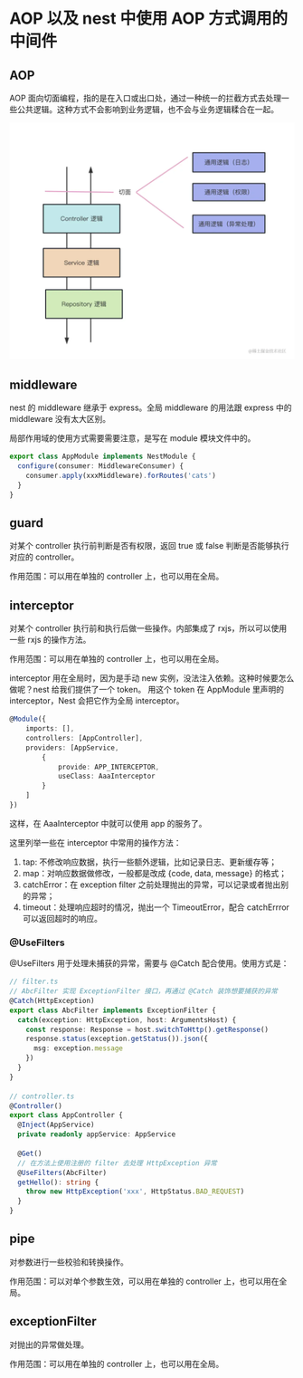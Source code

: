# AOP 以及 nest 中使用 AOP 方式调用的中间件

## AOP

AOP 面向切面编程，指的是在入口或出口处，通过一种统一的拦截方式去处理一些公共逻辑。这种方式不会影响到业务逻辑，也不会与业务逻辑糅合在一起。

![image](../assets/aop.png)

## middleware

nest 的 middleware 继承于 express。全局 middleware 的用法跟 express 中的 middleware 没有太大区别。

局部作用域的使用方式需要需要注意，是写在 module 模块文件中的。

```typescript
export class AppModule implements NestModule {
  configure(consumer: MiddlewareConsumer) {
    consumer.apply(xxxMiddleware).forRoutes('cats')
  }
}
```

## guard

对某个 controller 执行前判断是否有权限，返回 true 或 false 判断是否能够执行对应的 controller。

作用范围：可以用在单独的 controller 上，也可以用在全局。

## interceptor

对某个 controller 执行前和执行后做一些操作。内部集成了 rxjs，所以可以使用一些 rxjs 的操作方法。

作用范围：可以用在单独的 controller 上，也可以用在全局。

interceptor 用在全局时，因为是手动 new 实例，没法注入依赖。这种时候要怎么做呢？nest 给我们提供了一个 token。
用这个 token 在 AppModule 里声明的 interceptor，Nest 会把它作为全局 interceptor。

```ts
@Module({
    imports: [],
    controllers: [AppController],
    providers: [AppService,
        {
            provide: APP_INTERCEPTOR,
            useClass: AaaInterceptor
        }
    ]
})
```

这样，在 AaaInterceptor 中就可以使用 app 的服务了。

这里列举一些在 interceptor 中常用的操作方法：

1. tap: 不修改响应数据，执行一些额外逻辑，比如记录日志、更新缓存等；
2. map：对响应数据做修改，一般都是改成 {code, data, message} 的格式； 
3. catchError：在 exception filter 之前处理抛出的异常，可以记录或者抛出别的异常； 
4. timeout：处理响应超时的情况，抛出一个 TimeoutError，配合 catchErrror 可以返回超时的响应。

### @UseFilters

@UseFilters 用于处理未捕获的异常，需要与 @Catch 配合使用。使用方式是：

```ts
// filter.ts
// AbcFilter 实现 ExceptionFilter 接口，再通过 @Catch 装饰想要捕获的异常
@Catch(HttpException)
export class AbcFilter implements ExceptionFilter {
  catch(exception: HttpException, host: ArgumentsHost) {
    const response: Response = host.switchToHttp().getResponse()
    response.status(exception.getStatus()).json({
      msg: exception.message
    })
  }
}

// controller.ts
@Controller()
export class AppController {
  @Inject(AppService)
  private readonly appService: AppService

  @Get()
  // 在方法上使用注册的 filter 去处理 HttpException 异常
  @UseFilters(AbcFilter)
  getHello(): string {
    throw new HttpException('xxx', HttpStatus.BAD_REQUEST)
  }
}
```

## pipe

对参数进行一些校验和转换操作。

作用范围：可以对单个参数生效，可以用在单独的 controller 上，也可以用在全局。

## exceptionFilter

对抛出的异常做处理。

作用范围：可以用在单独的 controller 上，也可以用在全局。
